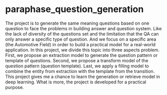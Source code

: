 # paraphase_question_generation
 The project is to generate the same meaning questions based on one question to face the problems in building answer and question system. Like the lack of diversity of the questions set and the limitation that the QA can only answer a specific type of question. And we focus on a specific area (the Automotive Field) in order to build a practical model for a real-world application. In this project, we divide this topic into three aspects problem. First, we propose an extraction model to generate the question pattern or template of questions. Second, we propose a transform model of the question pattern (question template). Last, we apply a filling model to combine the entity from extraction with the template from the transition. This project gives me a chance to learn the generation or retrieve model in deep learning. What is more, the project is developed for a practical purpose.
